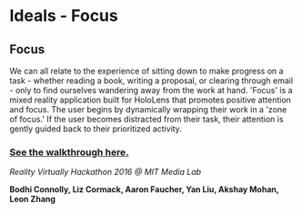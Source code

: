 # Ideals - Focus

## Focus

We can all relate to the experience of sitting down to make progress on a task - whether reading a book, writing a proposal, or clearing through email - only to find ourselves wandering away from the work at hand. 'Focus' is a mixed reality application built for HoloLens that promotes positive attention and focus. The user begins by dynamically wrapping their work in a 'zone of focus.' If the user becomes distracted from their task, their attention is gently guided back to their prioritized activity.

### [See the walkthrough here.](http://afaucher.tumblr.com/post/152391823546/)

*Reality Virtually Hackathon 2016 @ MIT Media Lab*

**Bodhi Connolly, Liz Cormack, Aaron Faucher, Yan Liu, Akshay Mohan, Leon Zhang**
